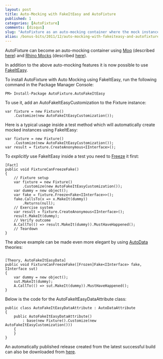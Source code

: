 ```yaml
---
layout: post
title: Auto-Mocking with FakeItEasy and AutoFixture
published: 1
categories: [AutoFixture]
comments: [disqus]
slug: "AutoFixture as an auto-mocking container where the mock instances are created by FakeItEasy."
alias: /bonus-bits/2011/12/auto-mocking-with-fakeiteasy-and-autofixture.html
---
```

<p>AutoFixture can become an auto-mocking container using <a title="The simplest mocking library for .NET 3.5 and Silverlight with deep C# 3.0 integration." href="http://code.google.com/p/moq/" target="_blank">Moq</a>&nbsp;(described <a title="AutoFixture as an auto-mocking container." href="http://blog.ploeh.dk/2010/08/19/AutoFixtureAsAnAutomockingContainer.aspx" target="_blank">here</a>) and <a title="Rhino Mocks is a dynamic mock object framework for the .Net platform. Its purpose is to ease testing by allowing the developer to create mock implementations of custom objects and verify the interactions using unit testing." href="http://hibernatingrhinos.com/open-source/rhino-mocks" target="_blank">Rhino Mocks</a> (described <a title="Rhino Mocks-based auto-mocking with AutoFixture." href="http://blog.ploeh.dk/2010/11/13/RhinoMocksbasedAutomockingWithAutoFixture.aspx" target="_blank">here</a>).</p>
<p>In addition to the above auto-mocking features it is now possible to use <a title="A .Net dynamic fake framework for creating all types of fake objects, mocks, stubs etc. Easier semantics, all fake objects are just that - fakes - the use of the fakes determines whether they're mocks or stubs." href="http://code.google.com/p/fakeiteasy/" target="_blank">FakeItEasy</a>.</p>
<p>To install AutoFixture with Auto Mocking using FakeItEasy, run the following command in the Package Manager Console:</p>

```
PM> Install-Package AutoFixture.AutoFakeItEasy
```

<p>To use it, add an AutoFakeItEasyCustomization to the Fixture instance:</p>

```
var fixture = new Fixture()
    .Customize(new AutoFakeItEasyCustomization());
```

<p>Here is a typical usage inside a test method which will automatically create mocked instances using FakeItEasy:</p>

```
var fixture = new Fixture()
    .Customize(new AutoFakeItEasyCustomization());
var result = fixture.CreateAnonymous<IInterface>();
```

<p>To <em>explicitly </em>use FakeItEasy inside a test you need to <a title="AutoFixture Freeze." href="http://blog.ploeh.dk/2010/03/17/AutoFixtureFreeze.aspx" target="_blank">Freeze</a> it first:</p>

```
[Fact]
public void FixtureCanFreezeFake()
{
    // Fixture setup
    var fixture = new Fixture()
        .Customize(new AutoFakeItEasyCustomization());
    var dummy = new object();
    var fake = fixture.Freeze<Fake<IInterface>>();
    fake.CallsTo(x => x.MakeIt(dummy))
        .Returns(null);
    // Exercise system
    var result = fixture.CreateAnonymous<IInterface>();
    result.MakeIt(dummy);
    // Verify outcome
    A.CallTo(() => result.MakeIt(dummy)).MustHaveHappened();
    // Teardown
}
```

<p>The above example can be made even more elegant by using <a title="AutoData Theories with AutoFixture." href="http://blog.ploeh.dk/2010/10/08/AutoDataTheoriesWithAutoFixture.aspx" target="_blank">AutoData</a> theories:</p>

```

[Theory, AutoFakeItEasyData]
public void FixtureCanFreezeFake([Frozen]Fake<IInterface> fake, IInterface sut)
{
    var dummy = new object();
    sut.MakeIt(dummy);
    A.CallTo(() => sut.MakeIt(dummy)).MustHaveHappened();
}
```

<p>Below is the code for the AutoFakeItEasyDataAttribute class:</p>

```
public class AutoFakeItEasyDataAttribute : AutoDataAttribute
{
    public AutoFakeItEasyDataAttribute()
        : base(new Fixture().Customize(new AutoFakeItEasyCustomization()))
    {
    }
}
```

<p>An automatically published release created from the latest successful build can also be downloaded from&nbsp;<a title="AutoFixture - Downloads" href="http://autofixture.codeplex.com/releases/view/78605" target="_blank">here</a>.</p>